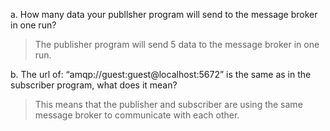 a. How many data your publlsher program will send to the message broker in one
run? 
> The publisher program will send 5 data to the message broker in one run.

b. The url of: “amqp://guest:guest@localhost:5672” is the same as in the subscriber
program, what does it mean?
> This means that the publisher and subscriber are using the same message broker to communicate with each other.